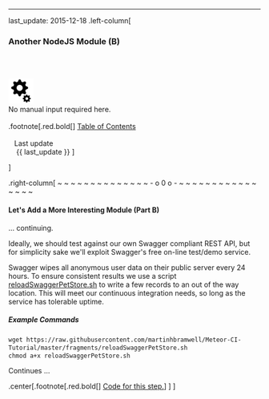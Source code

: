---
last_update: 2015-12-18
 .left-column[
  ### Another NodeJS Module (B)
  <br /><br /><div class='input_type_indicator'><img src='./fragments/loader.png' /><br />No manual input required here.</div><br />
.footnote[.red.bold[] [
Table of Contents](./)
<br />
<br />&nbsp; &nbsp;Last update
<br />&nbsp; &nbsp; {{ last_update  }}
]
<!-- H -->]
.right-column[
~ ~ ~ ~ ~ ~ ~ ~ ~ ~ ~ ~ ~ ~ - o 0 o - ~ ~ ~ ~ ~ ~ ~ ~ ~ ~ ~ ~ ~ ~ ~ ~

#### Let's Add a More Interesting Module (Part B)

... continuing.

Ideally, we should test against our own Swagger compliant REST API, but for simplicity sake we'll exploit Swagger's free on-line test/demo service.

Swagger wipes all anonymous user data on their public server every 24 hours.  To ensure consistent results we use a script <a href="https://github.com/martinhbramwell/Meteor-CI-Tutorial/tree/master/fragments/reloadSwaggerPetStore.sh" target="_blank">reloadSwaggerPetStore.sh</a> to write a few records to an out of the way location.  This will meet our continuous integration needs, so long as the service has tolerable uptime.

##### Example Commands
```terminal
wget https://raw.githubusercontent.com/martinhbramwell/Meteor-CI-Tutorial/master/fragments/reloadSwaggerPetStore.sh
chmod a+x reloadSwaggerPetStore.sh
```
Continues ...


<!-- B -->
.center[.footnote[.red.bold[] <a href="https://github.com/martinhbramwell/Meteor-CI-Tutorial/blob/master/Tutorial08_RealWorldPackage/RealWorldPackage_functions.sh#L2" target="_blank">Code for this step.</a>] ]
]

